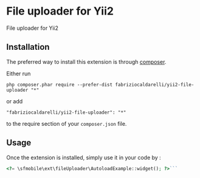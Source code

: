 File uploader for Yii2
======================
File uploader for Yii2

Installation
------------

The preferred way to install this extension is through [composer](http://getcomposer.org/download/).

Either run

```
php composer.phar require --prefer-dist fabriziocaldarelli/yii2-file-uploader "*"
```

or add

```
"fabriziocaldarelli/yii2-file-uploader": "*"
```

to the require section of your `composer.json` file.


Usage
-----

Once the extension is installed, simply use it in your code by  :

```php
<?= \sfmobile\ext\fileUploader\AutoloadExample::widget(); ?>```